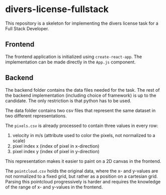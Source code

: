 # divers-license-fullstack
This repository is a skeleton for implementing the divers license task for a Full Stack Developer.

## Frontend
The frontend application is initialized using `create-react-app`. The implementation can be made directly in the `App.js` component.

## Backend
The backend folder contains the data files needed for the task. The rest of the backend implementation (including choice of framework) is up to the candidate.
The only restriction is that python has to be used.

The data folder contains two csv files that represent the same dataset in two different representations.

The `pixels.csv` is already processed to contain three values in every row:
1. velocity in m/s (attribute used to color the pixels, not normalized to a scale)
2. pixel index x (index of pixel in x-direction)
3. pixel index y (index of pixel in y-direction)

This representation makes it easier to paint on a 2D canvas in the frontend.

The `pointcloud.csv` holds the original data, where the x- and y-values are not normalized to a fixed grid, but rather as a position on a cartesian grid. Parsing this pointcloud progressively is harder and requires the knowledge of the range of x- and y-values in the frontend.

